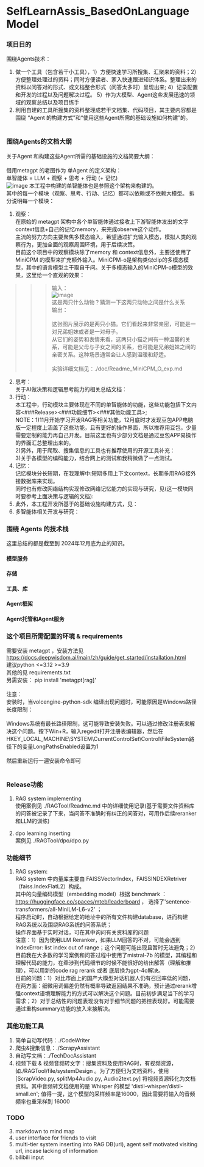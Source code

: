 # SelfLearnAssis_BasedOnLanguageModel

### 项目目的
围绕Agents技术：<br>
1. 做一个工具（包含若干小工具），1）方便快速学习所搜集、汇聚来的资料；2）方便整理处理过的资料；同时方便读者、家入快速跟进知识体系。整理出来的资料以问答对的形式、或文档整合形式（问答太多时）呈现出来; 4）记录配置和开发的过程以及问题解决过程。 5）作为大模型、Agent这些发展迅速的领域的观察总结以及项目练手<br>
2. 利用自建的工具所搜集的资料整理成若干文档集、代码项目，其主要内容都是围绕 “Agent 的构建方式”和“使用这些Agent所需的基础设施如何构建”的。<br><br>

### 围绕Agents的文档大纲
关于Agent 和构建这些Agent所需的基础设施的文档简要大纲： <br>
<br>
借用metagpt 的老图作为 单Agent 的定义架构：<br>
单智能体 = LLM + 观察 + 思考 + 行动 (+ 记忆) <br>
![image](./doc/agent_run_flowchart.6c04f3a2.png)
本工程中构建的单智能体也是参照这个架构来构建的。<br>
其中的每一个模块（观察、思考、行动、记忆）都可以依赖或不依赖大模型。
拆分说明每一个模块：<br>
1. 观察：<br> 
在原始的 metagpt 架构中各个单智能体通过接收上下游智能体发出的文字context信息+自己的记忆memory，来完成observe这个动作。<br>
主流的努力方向主要聚焦多模态输入，希望通过扩充输入模态，模拟人类的观察行为，更加全面的观察周围环境，用于后续决策。<br>
目前这个项目中的观察模块除了memory 和 context信息外，主要还使用了 MiniCPM 的模型来扩充额外输入。MiniCPM-o是架构类似clip的多模态模型，其中的语言模型主干取自千问。关于多模态输入的MiniCPM-o模型的效果，这里给一个直观的效果：<br>
>>> 输入：<br>
![image](./doc/two_cats.jpeg)<br>
这是两只什么动物？猜测一下这两只动物之间是什么关系<br>
>>> 输出：<br>  
这张图片展示的是两只小猫。它们看起来非常亲密，可能是一对兄弟姐妹或者是一对母子。<br>
从它们的姿势和表情来看，这两只小猫之间有一种温馨的关系，可能是父母与子女之间的关系，也可能是兄弟姐妹之间的亲密关系。这种场景通常会让人感到温暖和舒适。<br><br>实验详细文档见：./doc/Readme_MiniCPM_O_exp.md  <br>

2. 思考：<br>
关于AI做决策和逻辑思考能力的相关总结文档：  <br>
3. 行动：<br>
本工程中，行动模块主要体现在不同的单智能体的功能，这些功能包括下文内容<###Release><###功能细节><###其他功能工具>;<br>
NOTE：1)11月开始学习开发RAG等相关功能，12月底时才发现豆包APP电脑版一定程度上涵盖了这些功能，且有更好的操作界面，所以推荐用豆包，少量需要定制的能力再自己开发。目前这里也有少部分文档是通过豆包APP易操作的界面汇总整理出来的。<br>
2)另外，用于爬取、搜集信息的工具也有推荐使用的开源工具补充：  <br>
3)关于各模型的编码能力，结合网上的测试和我稍微做了一点测试。 <br>
4. 记忆：<br>
记忆模块分长短期，在我理解中:短期多用上下文context，长期多用RAG接外接数据库来实现。<br>
同时也有修改网络结构实现修改网络记忆能力的实现与研究，见(这一模块同时要参考上面决策与逻辑的文档):  <br>
5. 此外，本工程开发所基于的基础设施构建方式，见：<br>
6. 多智能体相关开发与研究：<br>


### 围绕 Agents 的技术栈
这里总结的都是截至到 2024年12月底为止的知识。
#### 模型服务
#### 存储
#### 工具、库
#### Agent框架
#### Agent托管和Agent服务

### 这个项目所需配置的环境 & requirements
需要安装 metagpt ，安装方法见 https://docs.deepwisdom.ai/main/zh/guide/get_started/installation.html<br>
建议python <=3.12  >=3.9<br>
其他的见 requirements.txt<br>
另需安装： pip install 'metagpt[rag]'<br>
<br>
注意：<br>
安装时，当volcengine-python-sdk 编译出现问题时，可能原因是Windows路径长度限制：<br>
<br>
Windows系统有最长路径限制，这可能导致安装失败。可以通过修改注册表来解决这个问题。按下Win+R，输入regedit打开注册表编辑器，然后在HKEY_LOCAL_MACHINE\SYSTEM\CurrentControlSet\Control\FileSystem路径下的变量LongPathsEnabled设置为1<br>
<br>
然后重新运行一遍安装命令即可<br>
<br>

### Release功能
1. RAG system implementing <br>
    使用案例见 ./RAGTool/Readme.md 中的详细使用记录(基于需要文件资料库的问答被记录了下来，当问答不准确时有纠正的问答对，可用作后续reranker和LLM的训练) <br>

2. dpo learning inserting <br>
    案例见 ./RAGTool/dpo/dpo.py<br>


### 功能细节
1. RAG system: <br>
    RAG system 中向量库主要由 FAISSVectorIndex，FAISSINDEXRetriver（faiss.IndexFlatL2）构成。<br>
    其中的向量编码模型（embedding model）根据 benchmark ：https://huggingface.co/spaces/mteb/leaderboard ， 选择了'sentence-transformers/all-MiniLM-L6-v2' ；<br>
    程序启动时，自动根据给定的地址中的所有文件构建database，进而构建RAG系统以及围绕RAG系统的问答系统；<br>
    操作界面基于实时对话，可在其中询问有关资料库的问题<br>
    注意：1）因为使用LLM Reranker，如果LLM回答的不对，可能会遇到IndexError: list index out of range；这个问题可能出现且暂时无法避免；2）目前我在大多数的学习案例和问答过程中使用了mistral-7b 的模型，其编程和理解代码的能力，在牵涉到代码细节的时候不能很好的给出解答（理解和推理），可以用新的code rag rerank 或者 底层换为gpt-4o解决。<br>
    目前的问题：1）对比市面上的国产大模型对话机器人仍有召回率低的问题，在两方面：细微用词偏差仍然有概率导致返回结果不准确，预计通过rerank增强context语境理解能力的方式可以解决这个问题。目前初步满足当下的学习需求；2）对于总结性的问题表现没有对于细节问题的把控表现好。可能需要通过重构summary功能的放入来接解决。<br>

### 其他功能工具
1. 简单自动写代码：./CodeWriter
2. 爬虫&搜集信息：./ScrapyAssistant
3. 自动写文档：./TechDocAssistant
4. 视频下载 & 视频音频转文字：搜集资料及使用RAG时，有视频资源，如./RAGTool/file/systemDesign 。为了方便归为文档资料，使用 [ScrapVideo.py, splitMp4Audio.py, Audio2text.py] 将视频资源转化为文档资料。其中音频转文档使用的是 Whisper 的模型 'distil-whisper/distil-small.en'; 值得一提，这个模型的采样频率是16000，因此需要将输入的音频频率也重采样到 16000


### TODO

3. markdown to mind map
4. user interface for friends to visit
5. multi-tier system inserting into RAG DB(url), agent self motivated visiting url, incase lacking of information
6. bilibili input

